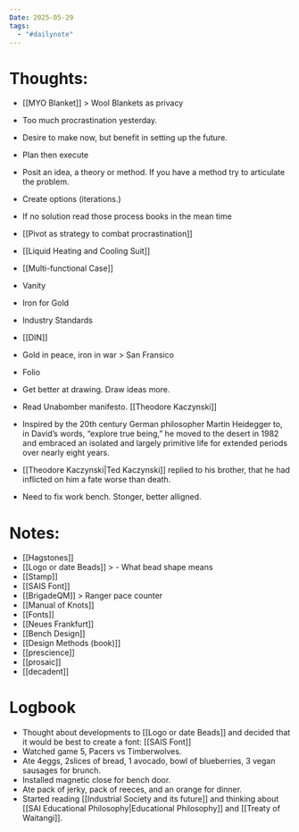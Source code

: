 ```yaml
---
Date: 2025-05-29
tags:
  - "#dailynote"
---
```

# Thoughts:
- [[MYO Blanket]] > Wool Blankets as privacy
- Too much procrastination yesterday.
- Desire to make now, but benefit in setting up the future.
- Plan then execute
- Posit an idea, a theory or method. If you have a method try to articulate the problem.
- Create options (iterations.)
- If no solution read those process books in the mean time
- [[Pivot as strategy to combat procrastination]]
- [[Liquid Heating and Cooling Suit]]
- [[Multi-functional Case]]
- Vanity
- Iron for Gold
- Industry Standards
- [[DIN]]
- Gold in peace, iron in war > San Fransico
- Folio

- Get better at drawing. Draw ideas more. 
- Read Unabomber manifesto. [[Theodore Kaczynski]]
- Inspired by the 20th century German philosopher Martin Heidegger to, in David’s words, “explore true being,” he moved to the desert in 1982 and embraced an isolated and largely primitive life for extended periods over nearly eight years.

- [[Theodore Kaczynski|Ted Kaczynski]] replied to his brother, that he had inflicted on him a fate worse than death.

- Need to fix work bench. Stonger, better alligned.

# Notes:
- [[Hagstones]]
- [[Logo or date Beads]] > - What bead shape means
- [[Stamp]]
- [[SAIS Font]]
- [[BrigadeQM]] > Ranger pace counter
- [[Manual of Knots]]
- [[Fonts]]
- [[Neues Frankfurt]]
- [[Bench Design]]
- [[Design Methods (book)]]
- [[prescience]]
- [[prosaic]]
- [[decadent]]

# Logbook
- Thought about developments to [[Logo or date Beads]] and decided that it would be best to create a font: [[SAIS Font]]
- Watched game 5, Pacers vs Timberwolves.
- Ate 4eggs, 2slices of bread, 1 avocado, bowl of blueberries, 3 vegan sausages for brunch.
- Installed magnetic close for bench door.
- Ate pack of jerky, pack of reeces, and an orange for dinner. 
- Started reading [[Industrial Society and its future]] and thinking about [[SAI Educational Philosophy|Educational Philosophy]] and [[Treaty of Waitangi]].

